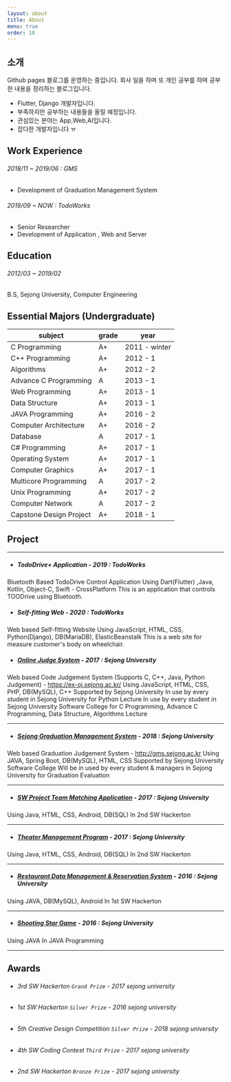 ```yaml
---
layout: about
title: About
menu: true
order: 10
---
```


## 소개

Github pages 블로그를 운영하는 중입니다. 회사 일을 하며 또 개인 공부를 하며 공부한 내용을 정리하는 블로그입니다.

* Flutter, Django 개발자입니다. 
* 부족하지만 공부하는 내용들을 올릴 예정입니다.
* 관심있는 분야는 App,Web,AI입니다.
* 잡다한 개발자입니다 ㅠ

## Work Experience

###### 2018/11 ~ 2019/06 : GMS 
+ Development of Graduation Management System

###### 2019/09 ~ NOW : TodoWorks
+ Senior Researcher
+ Development of Application , Web and Server

## Education

###### 2012/03 ~ 2019/02 
B.S, Sejong University, Computer Engineering

## Essential Majors (Undergraduate)

| subject | grade | year | 
|---------|-------|------|
|C Programming| A+ | 2011 - winter |
|C++ Programming| A+ | 2012 - 1 |
|Algorithms| A+ | 2012 - 2 |
|Advance C Programming| A | 2013 - 1 |
|Web Programming| A+ | 2013 - 1 |
|Data Structure| A+ | 2013 - 1 |
|JAVA Programming| A+ | 2016 - 2 |
|Computer Architecture| A+ | 2016 - 2 |
|Database| A | 2017 - 1 |
|C# Programming| A+ | 2017 - 1 |
|Operating System| A+ | 2017 - 1 |
|Computer Graphics| A+ | 2017 - 1 |
|Multicore Programming| A | 2017 - 2 |
|Unix Programming| A+ | 2017 - 2 |
|Computer Network| A | 2017 - 2 |
|Capstone Design Project| A+ | 2018 - 1 |

## Project

---

+ ##### TodoDrive+ Application - 2019 : TodoWorks
Bluetooth Based TodoDrive Control Application 
Using Dart(Flutter) ,Java, Kotlin, Object-C, Swift - CrossPlatform
This is an application that controls TOODrive using Bluetooth.

+ ##### Self-fitting Web - 2020 : TodoWorks
Web based Self-fitting Website 
Using JavaScript, HTML, CSS, Python(Django), DB(MariaDB), ElasticBeanstalk
This is a web site for measure customer's body on wheelchair.

+ ##### [Online Judge System](#https://github.com/mattJS17/OnlineJudge_Web) - 2017 : Sejong University
Web based Code Judgement System (Supports C, C++, Java, Python Judgement)
			- https://ex-oj.sejong.ac.kr/
		Using JavaScript, HTML, CSS, PHP, DB(MySQL), C++
		Supported by Sejong University
		In use by every student in Sejong University for Python Lecture
		In use by every student in Sejong University Software College for 
		C Programming, Advance C Programming, Data Structure, Algorithms Lecture

---

+ ##### [Sejong Graduation Management System](#https://github.com/mattJS17/graduation-management-system) - 2018 : Sejong University
Web based Graduation Judgement System
			- http://gms.sejong.ac.kr
		Using JAVA, Spring Boot, DB(MySQL), HTML, CSS
		Supported by Sejong University Software College
		Will be in used by every student & managers in Sejong University for                   		Graduation Evaluation

---

+ ##### [SW Project Team Matching Application](#https://github.com/mattJS17/hack_17_06) - 2017 : Sejong University
Using Java, HTML, CSS, Android, DB(SQL)
		In 2nd SW Hackerton

---

+ ##### [Theater Management Program](#https://github.com/mattJS17/2017_DB-TheaterManagementProgram) - 2017 : Sejong University
Using Java, HTML, CSS, Android, DB(SQL)
		In 2nd SW Hackerton

---

+ ##### [Restaurant Data Management & Reservation System](#https://github.com/mattJS17/hackathon) - 2016 : Sejong University
Using JAVA, DB(MySQL), Android
		In 1st SW Hackerton

---

+ ##### [Shooting Star Game](#https://github.com/mattJS17/2016_JAVA-ShootingStar) - 2016 : Sejong University
Using JAVA
		In JAVA Programming


---



## Awards 

+ ###### 3rd SW Hackerton `Grand Prize` - 2017 sejong university
+ ###### 1st SW Hackerton `Silver Prize` - 2016 sejong university
+ ###### 5th Creative Design Competition `Silver Prize` - 2018 sejong university
+ ###### 4th SW Coding Contest `Third Prize` - 2017 sejong university
+ ###### 2nd SW Hackerton `Bronze Prize` - 2017 sejong university
